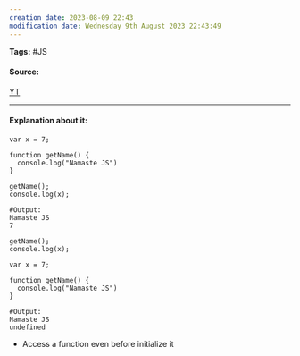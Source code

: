 ```yaml
---
creation date: 2023-08-09 22:43
modification date: Wednesday 9th August 2023 22:43:49
---
```


**Tags:** #JS

#### Source:
[YT](https://www.youtube.com/watch?v=Fnlnw8uY6jo&list=PLlasXeu85E9cQ32gLCvAvr9vNaUccPVNP&index=4)

--------------------------------------

#### Explanation about it:

```
var x = 7;

function getName() {
  console.log("Namaste JS")
}

getName();
console.log(x);

#Output:
Namaste JS
7
```

```
getName();
console.log(x);

var x = 7;

function getName() {
  console.log("Namaste JS")
}

#Output:
Namaste JS
undefined
```

* Access a function even before initialize it